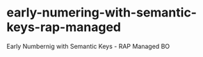 # early-numering-with-semantic-keys-rap-managed
Early Numbernig with Semantic Keys - RAP Managed BO
